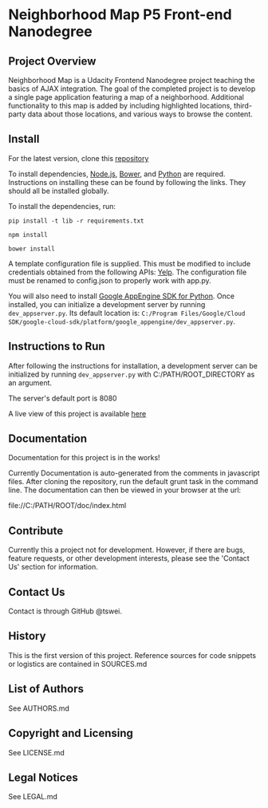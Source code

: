 # Neighborhood Map P5 Front-end Nanodegree

## Project Overview

Neighborhood Map is a Udacity Frontend Nanodegree project teaching the basics of AJAX integration. The goal of the completed project is to develop a single page application featuring a map of a neighborhood. Additional functionality to this map is added by including highlighted locations, third-party data about those locations, and various ways to browse the content.

## Install

For the latest version, clone this [repository](https://github.com/tswei/frontend-nanodegree-neighborhood-map.git)

To install dependencies, [Node.js](https://docs.npmjs.com/getting-started/installing-node), [Bower](http://bower.io/#install-bower), and [Python](https://www.python.org/downloads/) are required. Instructions on installing these can be found by following the links. They should all be installed globally.

To install the dependencies, run:

`pip install -t lib -r requirements.txt`

`npm install`

`bower install`

A template configuration file is supplied. This must be modified to include credentials obtained from the following APIs: [Yelp](https://www.yelp.com/developers/documentation/v2/search_api). The configuration file must be renamed to config.json to properly work with app.py.

You will also need to install [Google AppEngine SDK for Python](https://cloud.google.com/appengine/downloads). Once installed, you can initialize a development server by running `dev_appserver.py`. Its default location is: `C:/Program Files/Google/Cloud SDK/google-cloud-sdk/platform/google_appengine/dev_appserver.py`.

## Instructions to Run

After following the instructions for installation, a development server can be initialized by running `dev_appserver.py` with C:/PATH/ROOT_DIRECTORY as an argument.

The server's default port is 8080

A live view of this project is available [here](http://alert-flames-849.appspot.com)

## Documentation

Documentation for this project is in the works!

Currently Documentation is auto-generated from the comments in javascript files. After cloning the repository, run the default grunt task in the command line. The documentation can then be viewed in your browser at the url:

file://C:/PATH/ROOT/doc/index.html

## Contribute

Currently this a project not for development. However, if there are bugs, feature requests, or other development interests, please see the 'Contact Us' section for information.

## Contact Us

Contact is through GitHub @tswei.

## History

This is the first version of this project. Reference sources for code snippets or logistics are contained in SOURCES.md

## List of Authors

See AUTHORS.md

## Copyright and Licensing

See LICENSE.md

## Legal Notices

See LEGAL.md